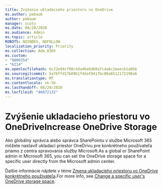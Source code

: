 ```yaml
---
title: Zvýšenie ukladacieho priestoru vo OneDrive
ms.author: pebaum
author: pebaum
manager: scotv
ms.date: 08/20/2020
ms.audience: Admin
ms.topic: article
ROBOTS: NOINDEX, NOFOLLOW
localization_priority: Priority
ms.collection: Adm_O365
ms.custom:
- "9000354"
- "6214"
ms.openlocfilehash: 6c22e94cf98c4dad6e6d68a7c4a8c2eeecb1a0bb
ms.sourcegitcommit: 5a76ffd17b09b1f4daf041fbc08a6512172198a6
ms.translationtype: MT
ms.contentlocale: sk-SK
ms.lasthandoff: 08/20/2020
ms.locfileid: "46872132"
---
```

# <a name="increase-onedrive-storage"></a><span data-ttu-id="bd9d5-102">Zvýšenie ukladacieho priestoru vo OneDrive</span><span class="sxs-lookup"><span data-stu-id="bd9d5-102">Increase OneDrive Storage</span></span>

<span data-ttu-id="bd9d5-103">Ako globálny správca alebo správca SharePointu v službe Microsoft 365 môžete nastaviť ukladací priestor OneDrivu pre konkrétneho používateľa priamo z centra spravovania služby Microsoft.</span><span class="sxs-lookup"><span data-stu-id="bd9d5-103">As a global or SharePoint admin in Microsoft 365, you can set the OneDrive storage space for a specific user directly from the Microsoft admin center.</span></span>  

<span data-ttu-id="bd9d5-104">Ďalšie informácie nájdete v téme [Zmena ukladacieho priestoru vo OneDrive konkrétneho používateľa](https://docs.microsoft.com/onedrive/change-user-storage).</span><span class="sxs-lookup"><span data-stu-id="bd9d5-104">For more info, see [Change a specific user's OneDrive storage space](https://docs.microsoft.com/onedrive/change-user-storage).</span></span>